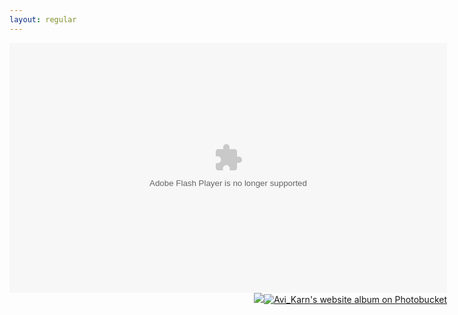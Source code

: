 ```yaml
---
layout: regular
---
```

<div style="width:700px;text-align:right;"><embed width="700" height="400" src="http://pic2.pbsrc.com/flash/rss_slideshow.swf" flashvars="rssFeed=http%3A%2F%2Ffeed280.photobucket.com%2Falbums%2Fkk193%2FAvi_Karn%2Fwebsite%2Ffeed.rss" type="application/x-shockwave-flash" wmode="transparent" /><a href="javascript:void(0);" target="_blank"><img src="http://pic.photobucket.com/share/icons/embed/btn_geturs.gif" style="border:none;" /></a><a href="http://s280.photobucket.com/user/Avi_Karn/library/website" target="_blank"><img src="http://pic.photobucket.com/share/icons/embed/btn_viewall.gif" style="border:none;" alt="Avi_Karn&#039;s website album on Photobucket" /></a></div>
